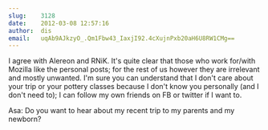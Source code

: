 ```yaml
---
slug:    3128
date:    2012-03-08 12:57:16
author:  dis
email:   uqAb9AJkzyO_.Qm1Fbw43_IaxjI92.4cXujnPxb20aH6U8RW1CMg==
---
```


I agree with Alereon and RNiK. It's quite clear that those who work
for/with Mozilla like the personal posts; for the rest of us however
they are irrelevant and mostly unwanted. I'm sure you can understand
that I don't care about your trip or your pottery classes because I
don't know you personally (and I don't need to); I can follow my own
friends on FB or twitter if I want to.

Asa: Do you want to hear about my recent trip to my parents and my
newborn?
